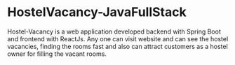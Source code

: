 # HostelVacancy-JavaFullStack
Hostel-Vacancy is a web application developed backend with Spring Boot and frontend with ReactJs. Any one can visit website and can see the hostel vacancies, finding the rooms fast and also can attract customers as a hostel owner for filling the vacant rooms.
